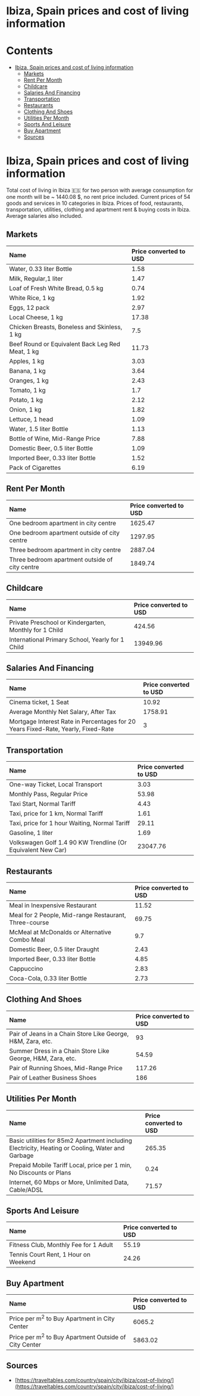 
Ibiza, Spain prices and cost of living information
==================================================

Contents
========

* [Ibiza, Spain prices and cost of living information](#ibiza-spain-prices-and-cost-of-living-information)
	* [Markets](#markets)
	* [Rent Per Month](#rent-per-month)
	* [Childcare](#childcare)
	* [Salaries And Financing](#salaries-and-financing)
	* [Transportation](#transportation)
	* [Restaurants](#restaurants)
	* [Clothing And Shoes](#clothing-and-shoes)
	* [Utilities Per Month](#utilities-per-month)
	* [Sports And Leisure](#sports-and-leisure)
	* [Buy Apartment](#buy-apartment)
	* [Sources](#sources)

# Ibiza, Spain prices and cost of living information


Total cost of living in Ibiza 🇪🇸 for two person with average consumption for one month will be ~ 1440.08 $, no rent 
price included. Current prices of 54 goods and services in 10 categories  in Ibiza. Prices of food, restaurants, 
transportation, utilities, clothing and apartment rent & buying costs in Ibiza. Average salaries also included.
## Markets

|Name|Price converted to USD|
| :--- | :--- |
|Water, 0.33 liter Bottle|1.58|
|Milk, Regular,1 liter|1.47|
|Loaf of Fresh White Bread, 0.5 kg|0.74|
|White Rice, 1 kg|1.92|
|Eggs, 12 pack|2.97|
|Local Cheese, 1 kg|17.38|
|Chicken Breasts, Boneless and Skinless, 1 kg|7.5|
|Beef Round or Equivalent Back Leg Red Meat, 1 kg |11.73|
|Apples, 1 kg|3.03|
|Banana, 1 kg|3.64|
|Oranges, 1 kg|2.43|
|Tomato, 1 kg|1.7|
|Potato, 1 kg|2.12|
|Onion, 1 kg|1.82|
|Lettuce, 1 head|1.09|
|Water, 1.5 liter Bottle|1.13|
|Bottle of Wine, Mid-Range Price|7.88|
|Domestic Beer, 0.5 liter Bottle|1.09|
|Imported Beer, 0.33 liter Bottle|1.52|
|Pack of Cigarettes|6.19|
  

## Rent Per Month

|Name|Price converted to USD|
| :--- | :--- |
|One bedroom apartment in city centre|1625.47|
|One bedroom apartment outside of city centre|1297.95|
|Three bedroom apartment in city centre|2887.04|
|Three bedroom apartment outside of city centre|1849.74|
  

## Childcare

|Name|Price converted to USD|
| :--- | :--- |
|Private Preschool or Kindergarten, Monthly for 1 Child|424.56|
|International Primary School, Yearly for 1 Child|13949.96|
  

## Salaries And Financing

|Name|Price converted to USD|
| :--- | :--- |
|Cinema ticket, 1 Seat|10.92|
|Average Monthly Net Salary, After Tax|1758.91|
|Mortgage Interest Rate in Percentages for 20 Years Fixed-Rate, Yearly, Fixed-Rate|3|
  

## Transportation

|Name|Price converted to USD|
| :--- | :--- |
|One-way Ticket, Local Transport|3.03|
|Monthly Pass, Regular Price|53.98|
|Taxi Start, Normal Tariff|4.43|
|Taxi, price for 1 km, Normal Tariff|1.61|
|Taxi, price for 1 hour Waiting, Normal Tariff|29.11|
|Gasoline, 1 liter|1.69|
|Volkswagen Golf 1.4 90 KW Trendline (Or Equivalent New Car)|23047.76|
  

## Restaurants

|Name|Price converted to USD|
| :--- | :--- |
|Meal in Inexpensive Restaurant|11.52|
|Meal for 2 People, Mid-range Restaurant, Three-course|69.75|
|McMeal at McDonalds or Alternative Combo Meal|9.7|
|Domestic Beer, 0.5 liter Draught|2.43|
|Imported Beer, 0.33 liter Bottle|4.85|
|Cappuccino|2.83|
|Coca-Cola, 0.33 liter Bottle|2.73|
  

## Clothing And Shoes

|Name|Price converted to USD|
| :--- | :--- |
|Pair of Jeans in a Chain Store Like George, H&M, Zara, etc.|93|
|Summer Dress in a Chain Store Like George, H&M, Zara, etc.|54.59|
|Pair of Running Shoes, Mid-Range Price|117.26|
|Pair of Leather Business Shoes|186|
  

## Utilities Per Month

|Name|Price converted to USD|
| :--- | :--- |
|Basic utilities for 85m2 Apartment including Electricity, Heating or Cooling, Water and Garbage|265.35|
|Prepaid Mobile Tariff Local, price per 1 min, No Discounts or Plans|0.24|
|Internet, 60 Mbps or More, Unlimited Data, Cable/ADSL|71.57|
  

## Sports And Leisure

|Name|Price converted to USD|
| :--- | :--- |
|Fitness Club, Monthly Fee for 1 Adult|55.19|
|Tennis Court Rent, 1 Hour on Weekend|24.26|
  

## Buy Apartment

|Name|Price converted to USD|
| :--- | :--- |
|Price per m<sup>2</sup> to Buy Apartment in City Center|6065.2|
|Price per m<sup>2</sup> to Buy Apartment Outside of City Center|5863.02|
  

## Sources

- [https://traveltables.com/country/spain/city/ibiza/cost-of-living/](https://traveltables.com/country/spain/city/ibiza/cost-of-living/)
